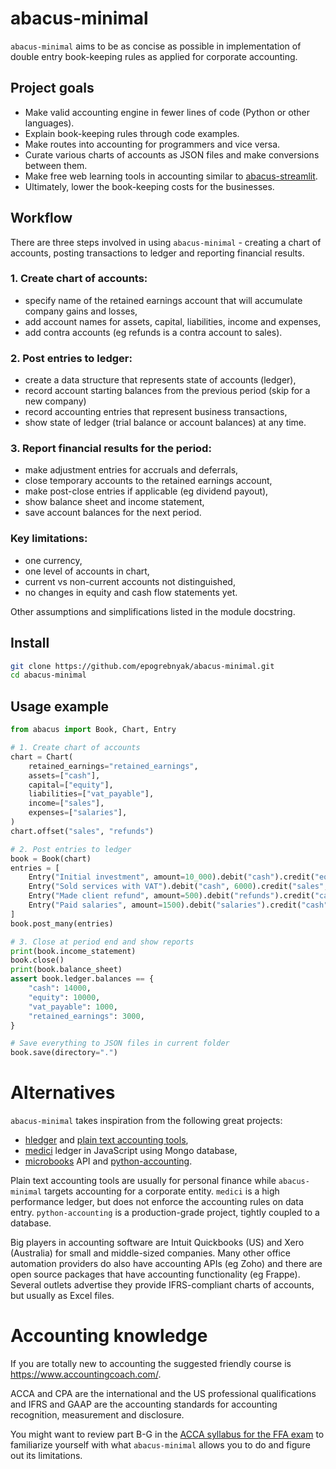 # abacus-minimal

`abacus-minimal` aims to be as concise as possible in implementation of double entry book-keeping rules as applied for corporate accounting.

## Project goals

- Make valid accounting engine in fewer lines of code (Python or other languages).
- Explain book-keeping rules through code examples.
- Make routes into accounting for programmers and vice versa.
- Curate various charts of accounts as JSON files and make conversions between them.
- Make free web learning tools in accounting similar to [abacus-streamlit][ex].
- Ultimately, lower the book-keeping costs for the businesses. 

[ex]: https://abacus.streamlit.app/

## Workflow

There are three steps involved in using `abacus-minimal` - creating a chart of accounts, 
posting transactions to ledger and reporting financial results.

### 1. Create chart of accounts:

- specify name of the retained earnings account that will accumulate company gains and losses,
- add account names for assets, capital, liabilities, income and expenses,
- add contra accounts (eg refunds is a contra account to sales).

###  2. Post entries to ledger:

- create a data structure that represents state of accounts (ledger),
- record account starting balances from the previous period (skip for a new company)
- record accounting entries that represent business transactions,
- show state of ledger (trial balance or account balances) at any time.

### 3. Report financial results for the period:

- make adjustment entries for accruals and deferrals, 
- close temporary accounts to the retained earnings account,
- make post-close entries if applicable (eg dividend payout),
- show balance sheet and income statement,
- save account balances for the next period. 

### Key limitations:

- one currency,
- one level of accounts in chart,
- current vs non-current accounts not distinguished, 
- no changes in equity and cash flow statements yet.

Other assumptions and simplifications listed in the module docstring.

## Install

```bash
git clone https://github.com/epogrebnyak/abacus-minimal.git
cd abacus-minimal
```

## Usage example

```python
from abacus import Book, Chart, Entry

# 1. Create chart of accounts
chart = Chart(
    retained_earnings="retained_earnings",
    assets=["cash"],
    capital=["equity"],
    liabilities=["vat_payable"],
    income=["sales"],
    expenses=["salaries"],
)
chart.offset("sales", "refunds")

# 2. Post entries to ledger
book = Book(chart)
entries = [
    Entry("Initial investment", amount=10_000).debit("cash").credit("equity"),
    Entry("Sold services with VAT").debit("cash", 6000).credit("sales", 5000).credit("vat_payable", 1000),
    Entry("Made client refund", amount=500).debit("refunds").credit("cash"),
    Entry("Paid salaries", amount=1500).debit("salaries").credit("cash"),
]
book.post_many(entries)

# 3. Close at period end and show reports
print(book.income_statement)
book.close()
print(book.balance_sheet)
assert book.ledger.balances == {
    "cash": 14000,
    "equity": 10000,
    "vat_payable": 1000,
    "retained_earnings": 3000,
}

# Save everything to JSON files in current folder
book.save(directory=".")
```

# Alternatives

`abacus-minimal` takes inspiration from the following great projects:

- [hledger](https://github.com/simonmichael/hledger) and [plain text accounting tools](https://plaintextaccounting.org/),
- [medici](https://github.com/flash-oss/medici) ledger in JavaScript using Mongo database,
- [microbooks](https://microbooks.io/) API and [python-accounting](https://github.com/ekmungai/python-accounting).

Plain text accounting tools are usually for personal finance while `abacus-minimal` targets accounting for a corporate entity. 
`medici` is a high performance ledger, but does not enforce the accounting rules on data entry. 
`python-accounting` is a production-grade project, tightly coupled to a database. 

Big players in accounting software are Intuit Quickbooks (US) and Xero (Australia) for small and middle-sized companies.
Many other office automation providers do also have accounting APIs (eg Zoho) and there are open source packages that have accounting functionality (eg Frappe). 
Several outlets advertise they provide IFRS-compliant charts of accounts, but usually as Excel files.

# Accounting knowledge

If you are totally new to accounting the suggested friendly course is <https://www.accountingcoach.com/>. 

ACCA and CPA are the international and the US professional qualifications and IFRS and GAAP are the accounting standards for accounting recognition, measurement and disclosure. 

You might want to review part B-G in the [ACCA syllabus for the FFA exam](https://www.accaglobal.com/content/dam/acca/global/PDF-students/acca/f3/studyguides/fa-ffa-syllabusandstudyguide-sept23-aug24.pdf)
to familiarize yourself with what `abacus-minimal` allows you to do and figure out its limitations.
